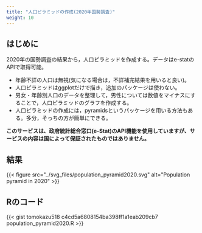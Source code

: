 ```yaml
---
title: "人口ピラミッドの作成(2020年国勢調査)"
weight: 10
---
```


## はじめに

2020年の国勢調査の結果から，人口ピラミッドを作成する。データはe-statのAPIで取得可能。

- 年齢不詳の人口は無視(気になる場合は，不詳補完結果を用いると良い)。
- 人口ピラミッドはggplotだけで描き，追加のパッケージは使わない。
- 男女・年齢別人口のデータを整理して，男性については数値をマイナスにすることで，人口ピラミッドのグラフを作成する。
- 人口ピラミッドの作成には，pyramidsというパッケージを用いる方法もある。多分，そっちの方が簡単にできる。
  
**このサービスは、政府統計総合窓口(e-Stat)のAPI機能を使用していますが、サービスの内容は国によって保証されたものではありません。**

## 結果

{{< figure src="../svg_files/population_pyramid2020.svg" alt="Population pyramid in 2020" >}}

## Rのコード

{{< gist tomokazu518 c4cd5a6808154ba398ff1a1eab209cb7 population_pyramid2020.R >}}

